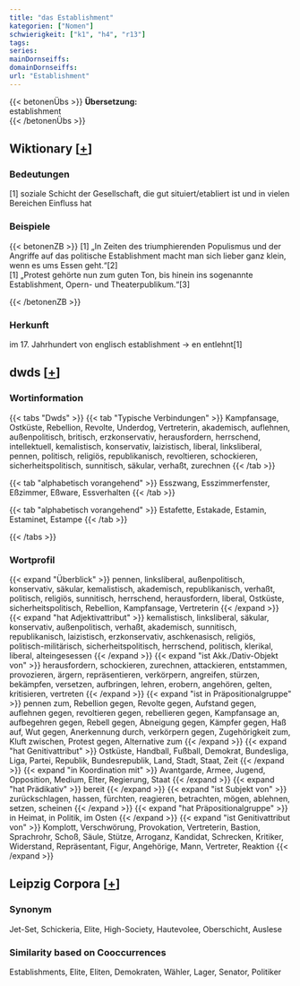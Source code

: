 ```yaml
---
title: "das Establishment"
kategorien: ["Nomen"]
schwierigkeit: ["k1", "h4", "r13"]
tags:
series:
mainDornseiffs:
domainDornseiffs:
url: "Establishment"
---
```


{{< betonenÜbs >}}
**Übersetzung:**  
establishment  
{{< /betonenÜbs >}}

## Wiktionary [[+](https://de.wiktionary.org/wiki/Establishment)]

### Bedeutungen
[1] soziale Schicht der Gesellschaft, die gut situiert/etabliert ist und in vielen Bereichen Einfluss hat  

### Beispiele
{{< betonenZB >}}
[1] „In Zeiten des triumphierenden Populismus und der Angriffe auf das politische Establishment macht man sich lieber ganz klein, wenn es ums Essen geht.“[2]  
[1] „Protest gehörte nun zum guten Ton, bis hinein ins sogenannte Establishment, Opern- und Theaterpublikum.“[3]  

{{< /betonenZB >}}
### Herkunft
im 17. Jahrhundert von englisch establishment → en entlehnt[1]  



## dwds [[+](https://www.dwds.de/wb/Establishment)]

### Wortinformation
{{< tabs "Dwds" >}}
{{< tab "Typische Verbindungen" >}}
Kampfansage, Ostküste, Rebellion, Revolte, Underdog, Vertreterin, akademisch, auflehnen, außenpolitisch, britisch, erzkonservativ, herausfordern, herrschend, intellektuell, kemalistisch, konservativ, laizistisch, liberal, linksliberal, pennen, politisch, religiös, republikanisch, revoltieren, schockieren, sicherheitspolitisch, sunnitisch, säkular, verhaßt, zurechnen
{{< /tab >}}

{{< tab "alphabetisch vorangehend" >}}
Esszwang, Esszimmerfenster, Eßzimmer, Eßware, Essverhalten
{{< /tab >}}

{{< tab "alphabetisch vorangehend" >}}
Estafette, Estakade, Estamin, Estaminet, Estampe
{{< /tab >}}

{{< /tabs >}}

### Wortprofil
{{< expand "Überblick" >}} pennen, linksliberal, außenpolitisch, konservativ, säkular, kemalistisch, akademisch, republikanisch, verhaßt, politisch, religiös, sunnitisch, herrschend, herausfordern, liberal, Ostküste, sicherheitspolitisch, Rebellion, Kampfansage, Vertreterin {{< /expand >}}
{{< expand "hat Adjektivattribut" >}} kemalistisch, linksliberal, säkular, konservativ, außenpolitisch, verhaßt, akademisch, sunnitisch, republikanisch, laizistisch, erzkonservativ, aschkenasisch, religiös, politisch-militärisch, sicherheitspolitisch, herrschend, politisch, klerikal, liberal, alteingesessen {{< /expand >}}
{{< expand "ist Akk./Dativ-Objekt von" >}} herausfordern, schockieren, zurechnen, attackieren, entstammen, provozieren, ärgern, repräsentieren, verkörpern, angreifen, stürzen, bekämpfen, versetzen, aufbringen, lehren, erobern, angehören, gelten, kritisieren, vertreten {{< /expand >}}
{{< expand "ist in Präpositionalgruppe" >}} pennen zum, Rebellion gegen, Revolte gegen, Aufstand gegen, auflehnen gegen, revoltieren gegen, rebellieren gegen, Kampfansage an, aufbegehren gegen, Rebell gegen, Abneigung gegen, Kämpfer gegen, Haß auf, Wut gegen, Anerkennung durch, verkörpern gegen, Zugehörigkeit zum, Kluft zwischen, Protest gegen, Alternative zum {{< /expand >}}
{{< expand "hat Genitivattribut" >}} Ostküste, Handball, Fußball, Demokrat, Bundesliga, Liga, Partei, Republik, Bundesrepublik, Land, Stadt, Staat, Zeit {{< /expand >}}
{{< expand "in Koordination mit" >}} Avantgarde, Armee, Jugend, Opposition, Medium, Elter, Regierung, Staat {{< /expand >}}
{{< expand "hat Prädikativ" >}} bereit {{< /expand >}}
{{< expand "ist Subjekt von" >}} zurückschlagen, hassen, fürchten, reagieren, betrachten, mögen, ablehnen, setzen, scheinen {{< /expand >}}
{{< expand "hat Präpositionalgruppe" >}} in Heimat, in Politik, im Osten {{< /expand >}}
{{< expand "ist Genitivattribut von" >}} Komplott, Verschwörung, Provokation, Vertreterin, Bastion, Sprachrohr, Schoß, Säule, Stütze, Arroganz, Kandidat, Schrecken, Kritiker, Widerstand, Repräsentant, Figur, Angehörige, Mann, Vertreter, Reaktion {{< /expand >}}

## Leipzig Corpora [[+](https://corpora.uni-leipzig.de/en/res?word=Establishment&corpusId=deu_newscrawl-public_2018)]


### Synonym
Jet-Set, Schickeria, Elite, High-Society, Hautevolee, Oberschicht, Auslese


### Similarity based on Cooccurrences
Establishments, Elite, Eliten, Demokraten, Wähler, Lager, Senator, Politiker

